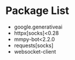 # Package List

- google.generativeai
- httpx[socks]<0.28
- mmpy-bot<2.2.0
- requests[socks]
- websocket-client
